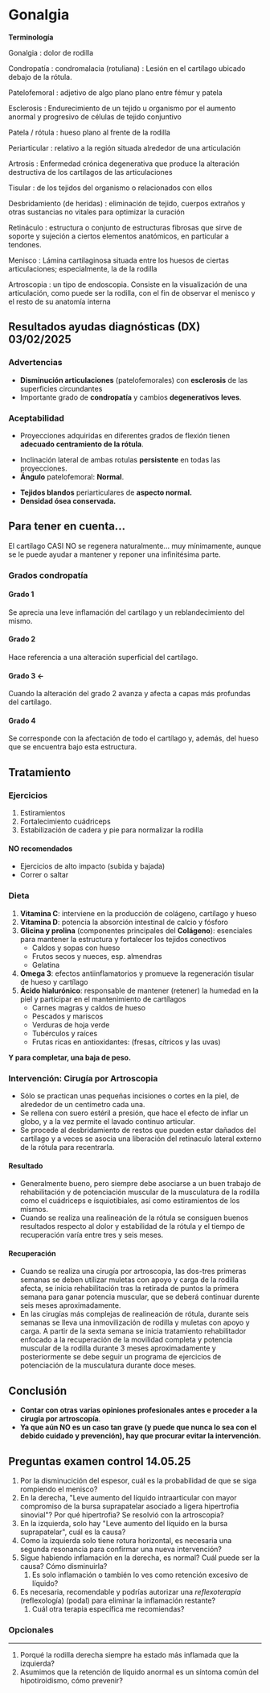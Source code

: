 # Gonalgia

**Terminología**

Gonalgia
: dolor de rodilla

Condropatía
: condromalacia (rotuliana)
: Lesión en el cartílago ubicado debajo de la rótula.

Patelofemoral
: adjetivo de algo plano plano entre fémur y patela

Esclerosis
: Endurecimiento de un tejido u organismo por el aumento anormal y progresivo de células de tejido conjuntivo

Patela / rótula
: hueso plano al frente de la rodilla

Periarticular
: relativo a la región situada alrededor de una articulación

Artrosis
: Enfermedad crónica degenerativa que produce la alteración destructiva de los cartílagos de las articulaciones

Tisular
: de los tejidos del organismo o relacionados con ellos

Desbridamiento (de heridas)
: eliminación de tejido, cuerpos extraños y otras sustancias no vitales para optimizar la curación

Retináculo
: estructura o conjunto de estructuras fibrosas que sirve de soporte y sujeción a ciertos elementos anatómicos, en particular a tendones.

Menisco
: Lámina cartilaginosa situada entre los huesos de ciertas articulaciones; especialmente, la de la rodilla

Artroscopia
: un tipo de endoscopia. Consiste en la visualización de una articulación, como puede ser la rodilla, con el fin de observar el menisco y el resto de su anatomía interna

## Resultados ayudas diagnósticas (DX) 03/02/2025

### Advertencias 
- **Disminución articulaciones** (patelofemorales) con **esclerosis** de las superficies circundantes
- Importante grado de **condropatía** y cambios **degenerativos** **leves**.

### Aceptabilidad
* Proyecciones adquiridas en diferentes grados de flexión tienen **adecuado centramiento de la rótula**.
- Inclinación lateral de ambas rotulas **persistente** en todas las proyecciones.
- **Ángulo** patelofemoral: **Normal**.
* **Tejidos blandos** periarticulares de **aspecto normal.**
* **Densidad ósea conservada.**

## Para tener en cuenta...
El cartílago CASI NO se regenera naturalmente... muy mínimamente, aunque se le puede ayudar a mantener y reponer una infinitésima parte.

### Grados condropatía

#### Grado 1
Se aprecia una leve inflamación del cartílago y un reblandecimiento del mismo.

#### Grado 2
Hace referencia a una alteración superficial del cartílago.

#### Grado 3 <-
Cuando la alteración del grado 2 avanza y afecta a capas más profundas del cartílago.

#### Grado 4
Se corresponde con la afectación de todo el cartílago y, además, del hueso que se encuentra bajo esta estructura.

## Tratamiento

### Ejercicios
1. Estiramientos
1. Fortalecimiento cuádriceps
1. Estabilización de cadera y pie para normalizar la rodilla

#### NO recomendados
* Ejercicios de alto impacto (subida y bajada)
* Correr o saltar

### Dieta
1. **Vitamina C**: interviene en la producción de colágeno, cartílago y hueso
1. **Vitamina D**: potencia la absorción intestinal de calcio y fósforo
1. **Glicina y prolina** (componentes principales del **Colágeno**): esenciales para mantener la estructura y fortalecer los tejidos conectivos
    * Caldos y sopas con hueso
    * Frutos secos y nueces, esp. almendras
    * Gelatina
1. **Omega 3**: efectos antiinflamatorios y promueve la regeneración tisular de hueso y cartílago
1. **Ácido hialurónico**: responsable de mantener (retener) la humedad en la piel y participar en el mantenimiento de cartílagos
    * Carnes magras y caldos de hueso
    * Pescados y mariscos
    * Verduras de hoja verde
    * Tubérculos y raíces
    * Frutas ricas en antioxidantes: (fresas, cítricos y las uvas)

**Y para completar, una baja de peso.**

### Intervención: Cirugía por Artroscopia

* Sólo se practican unas pequeñas incisiones o cortes en la piel, de alrededor de un centímetro cada una.
* Se rellena con suero estéril a presión, que hace el efecto de inflar un globo, y a la vez permite el lavado continuo articular. 
* Se procede al desbridamiento de restos que pueden estar dañados del cartílago y a veces se asocia una liberación del retinaculo lateral  externo de la rótula para recentrarla.

#### Resultado
* Generalmente bueno, pero siempre debe asociarse a un buen trabajo de rehabilitación y de potenciación muscular de la musculatura de la rodilla como el cuádriceps  e ísquiotibiales, así como estiramientos de los mismos.
* Cuando  se realiza una realineación de la rótula se consiguen buenos resultados respecto al dolor y estabilidad de la rótula y el tiempo de recuperación varía entre tres y seis meses.

#### Recuperación
* Cuando se realiza una cirugía por artroscopia, las dos-tres primeras semanas se deben utilizar muletas con apoyo y carga de la rodilla afecta, se inicia rehabilitación tras la retirada de puntos la primera semana para ganar potencia muscular, que se deberá continuar durente seis meses aproximadamente.
* En las cirugías más complejas de realineación de rótula, durante seis semanas se lleva una inmovilización de rodilla y muletas con apoyo y carga. A partir de la sexta semana se inicia tratamiento rehabilitador enfocado a la recuperación de la movilidad completa y potencia muscular de la rodilla durante 3 meses aproximadamente y posteriormente se debe seguir un programa de ejercicios de potenciación de la musculatura durante doce meses.

## Conclusión

* **Contar con otras varias opiniones profesionales antes e proceder a la cirugía por artroscopía**.
* **Ya que aún NO es un caso tan grave (y puede que nunca lo sea  con el debido cuidado y prevención), hay que procurar evitar la intervención.**

## Preguntas examen control 14.05.25

1. Por la disminucición del espesor, cuál es la probabilidad de que se siga rompiendo el menisco?
1. En la derecha, "Leve aumento del líquido intraarticular con mayor compromiso de la bursa suprapatelar asociado a ligera hipertrofia sinovial"? Por qué hipertrofia? Se resolvió con la artroscopia?
1. En la izquierda, solo hay "Leve aumento del líquido en la bursa suprapatelar", cuál es la causa?
1. Como la izquierda solo tiene rotura horizontal, es necesaria una segunda resonancia para confirmar una nueva intervención?
1. Sigue habiendo inflamación en la derecha, es normal? Cuál puede ser la causa? Cómo disminuirla?
    1. Es solo inflamación o también lo ves como retención excesivo de líquido?
1. Es necesaria, recomendable y podrías autorizar una _reflexoterapia_ (reflexología) (podal) para eliminar la inflamación restante?
    1. Cuál otra terapia específica me recomiendas?

### Opcionales
---
1. Porqué la rodilla derecha siempre ha estado más inflamada que la izquierda?
1. Asumimos que la retención de líquido anormal es un síntoma común del hipotiroidismo, cómo prevenir?
